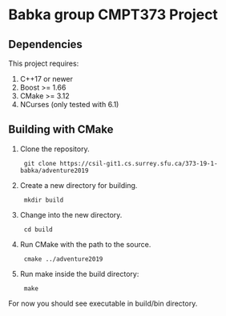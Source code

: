 # Babka group CMPT373 Project

## Dependencies

This project requires:

1. C++17 or newer
2. Boost >= 1.66
3. CMake >= 3.12
4. NCurses (only tested with 6.1)

## Building with CMake

1. Clone the repository.

        git clone https://csil-git1.cs.surrey.sfu.ca/373-19-1-babka/adventure2019

2. Create a new directory for building.

        mkdir build

3. Change into the new directory.

        cd build

4. Run CMake with the path to the source.

        cmake ../adventure2019

5. Run make inside the build directory:

        make

For now you should see executable in build/bin directory.

